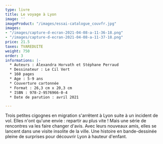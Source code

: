 ```yaml
---
type: livre
title: Le voyage à Lyon
image: ''
imageProduct: "/images/essai-catalogue_couvfr.jpg"
images:
- "/images/capture-d-ecran-2021-04-08-a-11-36-18.png"
- "/images/capture-d-ecran-2021-04-08-a-11-37-18.png"
price: 21.5
taxes: TVAREDUITE
weight: 750
order: 3
informations: |-
  * Auteurs : Alexandra Horvath et Stéphane Perraud
  * Dessinateur : Le Cil Vert
  * 160 pages
  * Age : 5-9 ans
  * Couverture cartonnée
  * Format : 26,3 cm x 20,3 cm
  * ISBN : 978-2-9576966-0-4
  * Date de parution : avril 2021

---
```

Trois petites cigognes en migration s'arrêtent à Lyon suite à un incident de vol. Elles n'ont qu'une envie : repartir au plus vite ! Mais une série de rencontres va les faire changer d'avis. Avec leurs nouveaux amis, elles se lancent dans une visite insolite de la ville. Une histoire en bande-dessinée pleine de surprises pour découvrir Lyon à hauteur d'enfant.